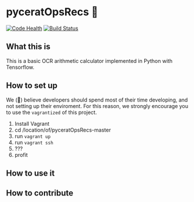 # pyceratOpsRecs :crocodile:
[![Code Health](https://landscape.io/github/USCSoftwareEngineeringClub/dylan-PyceratOpsRecs/master/landscape.svg?style=flat)](https://landscape.io/github/USCSoftwareEngineeringClub/dylan-PyceratOpsRecs/master)
[![Build Status](https://travis-ci.org/USCSoftwareEngineeringClub/pyceratOpsRecs.svg?branch=master)](https://travis-ci.org/USCSoftwareEngineeringClub/pyceratOpsRecs)

## What this is

This is a basic OCR arithmetic calculator implemented in Python with Tensorflow.

## How to set up

We (:crocodile:) believe developers should spend most of their time developing, and not setting up their enviroment. For this reason, we strongly encourage you to use the `vagrantized` of this project.

1. Install Vagrant
1. cd /location/of/pyceratOpsRecs-master
1. run `vagrant up`
1. run `vagrant ssh`
1. ???
1. profit

## How to use it

## How to contribute
